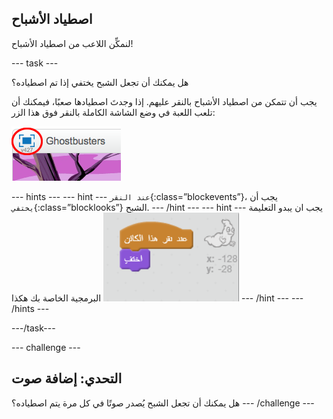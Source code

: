 ## اصطياد الأشباح

لنمكِّن اللاعب من اصطياد الأشباح!

\--- task \---

هل يمكنك أن تجعل الشبح يختفي إذا تم اصطياده؟

يجب أن تتمكن من اصطياد الأشباح بالنقر عليهم. إذا وجدتَ اصطيادها صعبًا، فيمكنك أن تلعب اللعبة في وضع الشاشة الكاملة بالنقر فوق هذا الزر:

![لقطة الشاشة](images/ghost-fullscreen.png)

\--- hints \--- \--- hint \--- `عند النقر`{:class=”blockevents”}، يجب أن `يختفي`{:class=”blocklooks”} الشبح. \--- /hint \--- \--- hint \--- يجب ان يبدو التعليمة البرمجية الخاصة بك هكذا ![screenshot](images/ghost-catch-code.png) \--- /hint \--- \--- /hints \---

\---/task\---

\--- challenge \---

## التحدي: إضافة صوت

هل يمكنك أن تجعل الشبح يُصدر صوتًا في كل مرة يتم اصطياده؟ \--- /challenge \---